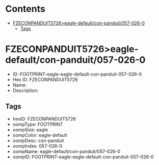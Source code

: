 



Contents
========

* [FZECONPANDUIT5726>eagle-default/con-panduit/057-026-0](#fzeconpanduit5726eagle-defaultcon-panduit057-026-0)
	* [Tags](#tags)

# FZECONPANDUIT5726>eagle-default/con-panduit/057-026-0

- ID: FOOTPRINT-eagle-eagle-default-con-panduit-057-026-0
- Hex ID: FZECONPANDUIT5726
- Name: 
- Description: 

## Tags

- hexID: FZECONPANDUIT5726
- oompType: FOOTPRINT
- oompSize: eagle
- oompColor: eagle-default
- oompDesc: con-panduit
- oompIndex: 057-026-0
- oompName: eagle-default/con-panduit/057-026-0
- oompID: FOOTPRINT-eagle-eagle-default-con-panduit-057-026-0
